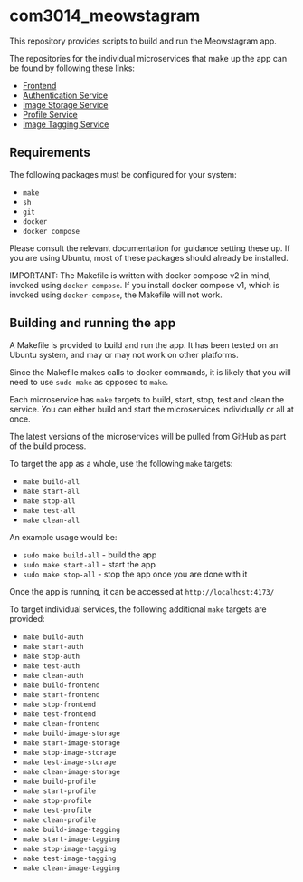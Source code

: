 # com3014_meowstagram
This repository provides scripts to build and run the Meowstagram app.

The repositories for the individual microservices that make up the app can be found by following these links:
- [Frontend](https://github.com/com3014-group9/com3014_frontend)
- [Authentication Service](https://github.com/com3014-group9/com3014_auth)
- [Image Storage Service](https://github.com/com3014-group9/com3014_image_storage)
- [Profile Service](https://github.com/com3014-group9/com3014_profile)
- [Image Tagging Service](https://github.com/com3014-group9/com3014_image_tagging)


## Requirements
The following packages must be configured for your system:
- `make`
- `sh`
- `git`
- `docker`
- `docker compose`

Please consult the relevant documentation for guidance setting these up. If you are using Ubuntu, most of these packages should already be installed.

IMPORTANT: The Makefile is written with docker compose v2 in mind, invoked using `docker compose`. If you install docker compose v1, which is invoked using `docker-compose`, the Makefile will not work.

## Building and running the app
A Makefile is provided to build and run the app. It has been tested on an Ubuntu system, and may or may not work on other platforms.

Since the Makefile makes calls to docker commands, it is likely that you will need to use `sudo make` as opposed to `make`.

Each microservice has `make` targets to build, start, stop, test and clean the service. You can either build and start the microservices individually or all at once.

The latest versions of the microservices will be pulled from GitHub as part of the build process.

To target the app as a whole, use the following `make` targets:
- `make build-all`
- `make start-all`
- `make stop-all`
- `make test-all`
- `make clean-all`

An example usage would be:
- `sudo make build-all` - build the app
- `sudo make start-all` - start the app
- `sudo make stop-all` - stop the app once you are done with it

Once the app is running, it can be accessed at `http://localhost:4173/`

To target individual services, the following additional `make` targets are provided:
- `make build-auth`
- `make start-auth`
- `make stop-auth`
- `make test-auth`
- `make clean-auth`
- `make build-frontend`
- `make start-frontend`
- `make stop-frontend`
- `make test-frontend`
- `make clean-frontend`
- `make build-image-storage`
- `make start-image-storage`
- `make stop-image-storage`
- `make test-image-storage`
- `make clean-image-storage`
- `make build-profile`
- `make start-profile`
- `make stop-profile`
- `make test-profile`
- `make clean-profile`
- `make build-image-tagging`
- `make start-image-tagging`
- `make stop-image-tagging`
- `make test-image-tagging`
- `make clean-image-tagging`
